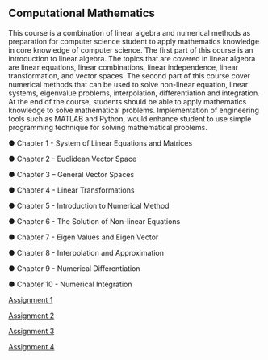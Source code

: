 Computational Mathematics
---------------------------------------------------------------------------------------------------------------------------------------------------------------------------------------------------------------------
This course is a combination of linear algebra and numerical methods as preparation
for computer science student to apply mathematics knowledge in core knowledge of
computer science. The first part of this course is an introduction to linear algebra. The
topics that are covered in linear algebra are linear equations, linear combinations,
linear independence, linear transformation, and vector spaces. The second part of this
course cover numerical methods that can be used to solve non-linear equation, linear
systems, eigenvalue problems, interpolation, differentiation and integration. At the
end of the course, students should be able to apply mathematics knowledge to solve
mathematical problems. Implementation of engineering tools such as MATLAB and
Python, would enhance student to use simple programming technique for solving
mathematical problems.


● Chapter 1 - System of Linear Equations and Matrices

● Chapter 2 - Euclidean Vector Space

● Chapter 3 – General Vector Spaces

● Chapter 4 - Linear Transformations

● Chapter 5 - Introduction to Numerical Method

● Chapter 6 - The Solution of Non-linear Equations

● Chapter 7 - Eigen Values and Eigen Vector

● Chapter 8 - Interpolation and Approximation

● Chapter 9 - Numerical Differentiation

● Chapter 10 - Numerical Integration

<a href="https://feldagov-my.sharepoint.com/:b:/g/personal/thaqif_aa_felda_net_my/EcawBt8MKy5HtbMLBrOGcoEB7lTwDLANH4gSzGH_DF2fOw?e=D17OHm">Assignment 1

<a href="https://feldagov-my.sharepoint.com/:b:/g/personal/thaqif_aa_felda_net_my/EULAeqcPTaxLkwpCGL1S6Y8BBsEY2QaZk6wkYKSDVYSNvA?e=1Nt8NS">Assignment 2 

<a href="https://feldagov-my.sharepoint.com/:b:/g/personal/thaqif_aa_felda_net_my/Ee_oweN8C_pFkUJkT-lVkSMBtBN7jyklqFk_pxn25JTeWA?e=7dMxkP">Assignment 3

<a href="https://github.com/kkyng14/Year-2/blob/main/Assignment_Four.ipynb">Assignment 4

